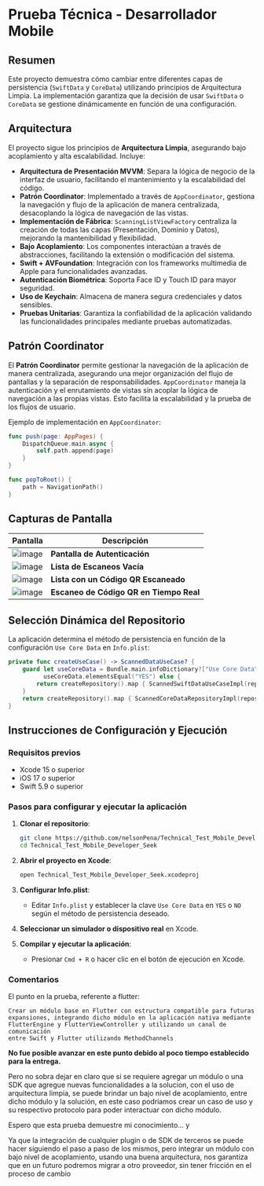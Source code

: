 # Prueba Técnica - Desarrollador Mobile

## Resumen
Este proyecto demuestra cómo cambiar entre diferentes capas de persistencia (`SwiftData` y `CoreData`) utilizando principios de Arquitectura Limpia. La implementación garantiza que la decisión de usar `SwiftData` o `CoreData` se gestione dinámicamente en función de una configuración.

## Arquitectura
El proyecto sigue los principios de **Arquitectura Limpia**, asegurando bajo acoplamiento y alta escalabilidad. Incluye:

- **Arquitectura de Presentación MVVM**: Separa la lógica de negocio de la interfaz de usuario, facilitando el mantenimiento y la escalabilidad del código.
- **Patrón Coordinator**: Implementado a través de `AppCoordinator`, gestiona la navegación y flujo de la aplicación de manera centralizada, desacoplando la lógica de navegación de las vistas.
- **Implementación de Fábrica**: `ScanningListViewFactory` centraliza la creación de todas las capas (Presentación, Dominio y Datos), mejorando la mantenibilidad y flexibilidad.
- **Bajo Acoplamiento**: Los componentes interactúan a través de abstracciones, facilitando la extensión o modificación del sistema.
- **Swift + AVFoundation**: Integración con los frameworks multimedia de Apple para funcionalidades avanzadas.
- **Autenticación Biométrica**: Soporta Face ID y Touch ID para mayor seguridad.
- **Uso de Keychain**: Almacena de manera segura credenciales y datos sensibles.
- **Pruebas Unitarias**: Garantiza la confiabilidad de la aplicación validando las funcionalidades principales mediante pruebas automatizadas.

## Patrón Coordinator
El **Patrón Coordinator** permite gestionar la navegación de la aplicación de manera centralizada, asegurando una mejor organización del flujo de pantallas y la separación de responsabilidades. `AppCoordinator` maneja la autenticación y el enrutamiento de vistas sin acoplar la lógica de navegación a las propias vistas. Esto facilita la escalabilidad y la prueba de los flujos de usuario.

Ejemplo de implementación en `AppCoordinator`:

```swift
func push(page: AppPages) {
    DispatchQueue.main.async {
        self.path.append(page)
    }
}

func popToRoot() {
    path = NavigationPath()
}
```

## Capturas de Pantalla

| Pantalla | Descripción |
|----------|------------|
| ![image](https://github.com/user-attachments/assets/9f22622d-98a0-4a82-8ce5-7782ab4aeb26) | **Pantalla de Autenticación** |
| ![image](https://github.com/user-attachments/assets/edacee62-d10a-4297-9f8e-1cef54d9e142) | **Lista de Escaneos Vacía** |
| ![image](https://github.com/user-attachments/assets/11ba69d9-8543-4291-b0dd-4799bb418f12) | **Lista con un Código QR Escaneado** |
| ![image](https://github.com/user-attachments/assets/84410feb-b9de-4e50-a173-47fe8785111c) | **Escaneo de Código QR en Tiempo Real** |


## Selección Dinámica del Repositorio
La aplicación determina el método de persistencia en función de la configuración `Use Core Data` en `Info.plist`:

```swift
private func createUseCase() -> ScannedDataUseCase? {
    guard let useCoreData = Bundle.main.infoDictionary?["Use Core Data"] as? String,
          useCoreData.elementsEqual("YES") else {
        return createRepository().map { ScannedSwiftDataUseCaseImpl(repository: $0) }
    }
    return createRepository().map { ScannedCoreDataRepositoryImpl(repository: $0) }
}
```

## Instrucciones de Configuración y Ejecución
### Requisitos previos
- Xcode 15 o superior
- iOS 17 o superior
- Swift 5.9 o superior

### Pasos para configurar y ejecutar la aplicación
1. **Clonar el repositorio**:
   ```sh
   git clone https://github.com/nelsonPena/Technical_Test_Mobile_Developer_Seek
   cd Technical_Test_Mobile_Developer_Seek
   ```
2. **Abrir el proyecto en Xcode**:
   ```sh
   open Technical_Test_Mobile_Developer_Seek.xcodeproj
   ```
3. **Configurar Info.plist**:
   - Editar `Info.plist` y establecer la clave `Use Core Data` en `YES` o `NO` según el método de persistencia deseado.

4. **Seleccionar un simulador o dispositivo real** en Xcode.
5. **Compilar y ejecutar la aplicación**:
   - Presionar `Cmd + R` o hacer clic en el botón de ejecución en Xcode.

### Comentarios 

El punto en la prueba, referente a flutter:
```
Crear un módulo base en Flutter con estructura compatible para futuras
expansiones, integrando dicho módulo en la aplicación nativa mediante
FlutterEngine y FlutterViewController y utilizando un canal de comunicación
entre Swift y Flutter utilizando MethodChannels
```

**No fue posible avanzar en este punto debido al poco tiempo establecido para la entrega.**

Pero no sobra dejar en claro que si se requiere agregar un módulo o una SDK que agregue nuevas funcionalidades a la solucion, con el uso de arquitectura limpia, se puede brindar un bajo nivel de acoplamiento, entre dicho módulo y la solución, en este caso podríamos crear un caso de uso y su respectivo protocolo para poder interactuar con dicho módulo. 

Espero que esta prueba demuestre mi conocimiento... y

Ya que la integración de cualquier plugin o de SDK de terceros se puede hacer siguiendo el paso a paso de los mismos, pero integrar un módulo con bajo nivel de acoplamiento, usando una buena arquitectura, nos garantiza que en un futuro podremos migrar a otro proveedor, sin tener fricción en el proceso de cambio
